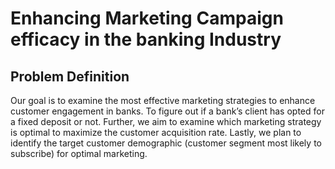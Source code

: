 # Enhancing Marketing Campaign efficacy in the banking Industry

## Problem Definition
Our goal is to examine the most effective marketing strategies to enhance customer engagement in banks.
To figure out if a bank’s client has opted for a fixed deposit or not.
Further, we aim to examine which marketing strategy is optimal to maximize the customer acquisition rate.
Lastly, we plan to identify the target customer demographic (customer segment most likely to subscribe) for optimal marketing.



